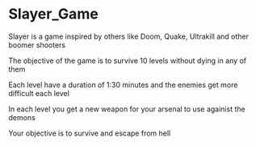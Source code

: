 # Slayer_Game
Slayer is a game inspired by others like Doom, Quake, Ultrakill and other boomer shooters

The objective of the game is to survive 10 levels without dying in any of them

Each level have a duration of 1:30 minutes and the enemies get more difficult each level

In each level you get a new weapon for your arsenal to use againist the demons

Your objective is to survive and escape from hell
